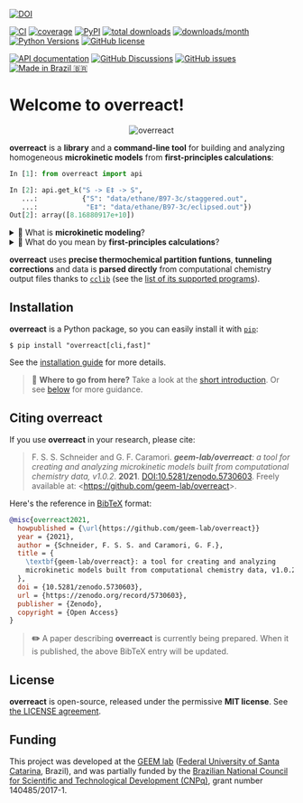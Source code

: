 [![DOI](https://zenodo.org/badge/214332027.svg)](https://zenodo.org/badge/latestdoi/214332027)

[![CI](https://github.com/geem-lab/overreact/actions/workflows/python-package.yml/badge.svg)](https://github.com/geem-lab/overreact/actions/workflows/python-package.yml)
[![coverage](https://codecov.io/gh/geem-lab/overreact/branch/main/graph/badge.svg?token=4WAVXCRXY8)](https://codecov.io/gh/geem-lab/overreact)
[![PyPI](https://img.shields.io/pypi/v/overreact)](https://pypi.org/project/overreact/)
[![total downloads](https://pepy.tech/badge/overreact)](https://pepy.tech/project/overreact)
[![downloads/month](https://pepy.tech/badge/overreact/month)](https://pepy.tech/project/overreact)
[![Python Versions](https://img.shields.io/pypi/pyversions/overreact)](https://pypi.org/project/overreact/)
[![GitHub license](https://img.shields.io/github/license/geem-lab/overreact)](https://github.com/geem-lab/overreact/blob/main/LICENSE)

[![API documentation](https://img.shields.io/badge/docs-available-blue)](https://geem-lab.github.io/overreact/overreact.html)
[![GitHub Discussions](https://img.shields.io/github/discussions/geem-lab/overreact)](https://github.com/geem-lab/overreact/discussions)
[![GitHub issues](https://img.shields.io/github/issues-raw/geem-lab/overreact)](https://github.com/geem-lab/overreact/issues)
[![Made in Brazil 🇧🇷](https://img.shields.io/badge/made%20in-Brazil-009c3b)](https://github.com/geem-lab/overreact-guide#funding)

# Welcome to **overreact**!

<div align="center">
    <img alt="overreact" src="https://raw.githubusercontent.com/geem-lab/overreact-guide/master/logo.png" />
</div>

**overreact** is a **library** and a **command-line tool** for building and
analyzing homogeneous **microkinetic models** from **first-principles
calculations**:

```python
In [1]: from overreact import api

In [2]: api.get_k("S -> E‡ -> S",
   ...:           {"S": "data/ethane/B97-3c/staggered.out",
   ...:            "E‡": "data/ethane/B97-3c/eclipsed.out"})
Out[2]: array([8.16880917e+10])
```

<details>
    <summary style="cursor: pointer;">
        🤔 What is <strong>microkinetic modeling</strong>?
    </summary>
    <p>
        <strong>Microkinetic modeling</strong> is a technique used to predict the outcome
        of complex chemical reactions.
        It can be used
        to investigate the catalytic transformations
        of molecules.
        <strong>overreact</strong> makes it easy to create
        and analyze microkinetic models built
        from computational chemistry data.
    </p>
</details>

<details>
    <summary style="cursor: pointer;">
        🧐 What do you mean by <strong>first-principles calculations</strong>?
    </summary>
    <p>
        We use the term <strong>first-principles calculations</strong> to refer to
        calculations performed using quantum chemical modern methods such as
        <a href="https://en.wikipedia.org/wiki/Hartree%E2%80%93Fock_method">Wavefunction</a>
        and
        <a href="https://en.wikipedia.org/wiki/Density_functional_theory">Density Functional</a>
        theories.
        For instance, the three-line example code above calculates the rate of methyl rotation in ethane (at
        <a href="https://doi.org/10.1063/1.5012601">B97-3c</a>).
        (Rather surprisingly, the error found is less than 2%
        <a href="http://dx.doi.org/10.1126/science.1132178">when compared to available experimental results</a>.)
    </p>
</details>

**overreact** uses **precise thermochemical partition funtions**, **tunneling
corrections** and data is **parsed directly** from computational chemistry
output files thanks to [`cclib`](https://cclib.github.io/) (see the
[list of its supported programs](https://cclib.github.io/#summary)).

## Installation

**overreact** is a Python package, so you can easily install it with
[`pip`](https://pypi.org/project/pip/):

```console
$ pip install "overreact[cli,fast]"
```

See the
[installation guide](https://geem-lab.github.io/overreact-guide/install.html)
for more details.

> **🚀** **Where to go from here?** Take a look at the
> [short introduction](https://geem-lab.github.io/overreact-guide/tutorial.html).
> Or see
> [below](https://geem-lab.github.io/overreact-guide/intro.html#where-to-go-next)
> for more guidance.

## Citing **overreact**

If you use **overreact** in your research, please cite:

> F. S. S. Schneider and G. F. Caramori. _**geem-lab/overreact**: a tool for
> creating and analyzing microkinetic models built from computational chemistry
> data, v1.0.2_. **2021**.
> [DOI:10.5281/zenodo.5730603](https://zenodo.org/badge/latestdoi/214332027).
> Freely available at: <<https://github.com/geem-lab/overreact>>.

Here's the reference in [BibTeX](http://www.bibtex.org/) format:

```bibtex
@misc{overreact2021,
  howpublished = {\url{https://github.com/geem-lab/overreact}}
  year = {2021},
  author = {Schneider, F. S. S. and Caramori, G. F.},
  title = {
    \textbf{geem-lab/overreact}: a tool for creating and analyzing
    microkinetic models built from computational chemistry data, v1.0.2
  },
  doi = {10.5281/zenodo.5730603},
  url = {https://zenodo.org/record/5730603},
  publisher = {Zenodo},
  copyright = {Open Access}
}
```

> **✏️** A paper describing **overreact** is currently being prepared. When it
> is published, the above BibTeX entry will be updated.

## License

**overreact** is open-source, released under the permissive **MIT license**. See
[the LICENSE agreement](https://github.com/geem-lab/overreact/blob/main/LICENSE).

## Funding

This project was developed at the [GEEM lab](https://geem-ufsc.org/)
([Federal University of Santa Catarina](https://en.ufsc.br/), Brazil), and was
partially funded by the
[Brazilian National Council for Scientific and Technological Development (CNPq)](https://cnpq.br/),
grant number 140485/2017-1.

